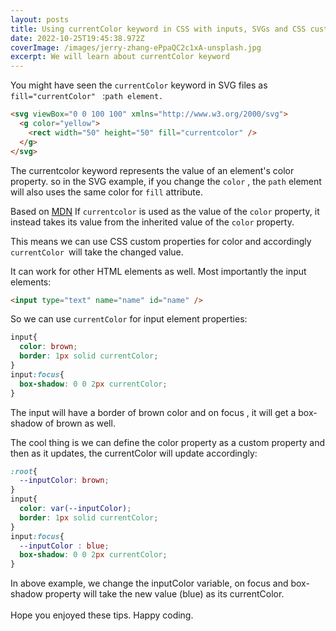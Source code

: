 ```yaml
---
layout: posts
title: Using currentColor keyword in CSS with inputs, SVGs and CSS custom proeprties
date: 2022-10-25T19:45:38.972Z
coverImage: /images/jerry-zhang-ePpaQC2c1xA-unsplash.jpg
excerpt: We will learn about currentColor keyword
---
```

Y﻿ou might have seen the `currentColor` keyword in SVG files as `fill="currentColor" ` :`path element.`

```html
<svg viewBox="0 0 100 100" xmlns="http://www.w3.org/2000/svg">
  <g color="yellow">
    <rect width="50" height="50" fill="currentcolor" />
  </g>
</svg>

```

The currentcolor keyword represents the value of an element's color property.  so in the SVG example, if you change the `color` , the `path` element will also uses the same color for `fill` attribute.

B﻿ased on [MDN](https://developer.mozilla.org/en-US/docs/Web/CSS/color_value) If `currentcolor` is used as the value of the `color` property, it instead takes its value from the inherited value of the `color` property.

T﻿his means we can use CSS custom properties for color and accordingly `currentColor `will take the changed value. 

I﻿t can work for other HTML elements as well. Most importantly the input elements:

```html
<input type="text" name="name" id="name" />
```

S﻿o we can use `currentColor` for input element properties:

```css
input{
  color: brown;
  border: 1px solid currentColor;
}
input:focus{
  box-shadow: 0 0 2px currentColor;
}
```

T﻿he input will have a border of brown color and on focus , it will get a box-shadow of brown as well. 

T﻿he cool thing is we can define the color property as a custom property and then as it updates, the currentColor will update accordingly:

```css
:root{
  --inputColor: brown;
}
input{
  color: var(--inputColor);
  border: 1px solid currentColor;
}
input:focus{
  --inputColor : blue;
  box-shadow: 0 0 2px currentColor;
}
```

I﻿n above example, we change the inputColor variable, on focus and  box-shadow property will take the new value (blue) as its currentColor. \
\
H﻿ope you enjoyed these tips. Happy coding.
